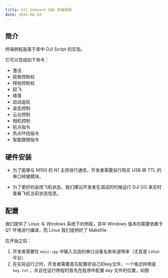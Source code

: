 ```yaml
---
title: DJI Onboard SDK 终端例程 
date: 2016-06-24
---
```


## 简介

终端例程是基于库中 DJI Script 的实现。

它可以完成如下命令：

* 激活
* 获取控制权
* 释放控制权
* 起飞
* 降落
* 自动返航
* 姿态控制
* 云台控制
* 相机控制
* 航点指令
* 热点环绕指令
* 智能跟随指令

## 硬件安装

* 为了能够与 M100 的 N1 主控进行通信，开发者需要自行购买 USB 转 TTL 的串口转接模块。

* 为了更好的监控飞机状态，我们建议开发者在调试的时候运行 DJI GO 来实时查看飞机当前状态信息。

## 配置

我们提供了 Linux 与 Windows 系统下的例程，其中 Windows 版本的需要依赖于 QT 环境进行编译，而 Linux 我们提供好了 Makefile

在开始之前：

1. 开发者需要在 `main.cpp` 中输入合适的串口设备名称和波特率（尤其是 Linux 平台）
2. 在实际运行之时，开发者需要首先配置好自己的key文件，一个格式样例是 `key.txt` ，并且在运行例程时首先在程序中配置 key 文件的位置，如图
	
